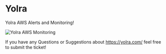 # Yolra
Yolra AWS Alerts and Monitoring!

![Yolra AWS Monitoring](https://d1.awsstatic.com/events/aws-hosted-events/2019/APAC/modern%20applications/bannermasthead-v3.1ba6a781ac6b995c915ab1a527fe335008b72eca.gif)


If you have any Questions or Suggestions about https://yolra.com/ feel free to submit the ticket!
